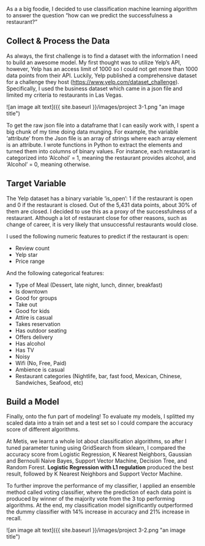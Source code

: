 As a a big foodie, I decided to use classification machine learning algorithm to answer the question “how can we predict the successfulness a restaurant?”

## Collect & Process the Data

As always, the first challenge is to find a dataset with the information I need to build an awesome model. My first thought was to utilize Yelp’s API, however, Yelp has an access limit of 1000 so I could not get more than 1000 data points from their API. Luckily, Yelp published a comprehensive dataset for a challenge they host (https://www.yelp.com/dataset_challenge). Specifically, I used the business dataset which came in a json file and limited my criteria to restaurants in Las Vegas.

![an image alt text]({{ site.baseurl }}/images/project 3-1.png "an image title")

To get the raw json file into a dataframe that I can easily work with, I spent a big chunk of my time doing data munging. For example, the variable ‘attribute’ from the Json file is an array of strings where each array element is an attribute. I wrote functions in Python to extract the elements and turned them into columns of binary values. For instance, each restaurant is categorized into ‘Alcohol’ = 1, meaning the restaurant provides alcohol, and ‘Alcohol’ = 0, meaning otherwise. 

## Target Variable

The Yelp dataset has a binary variable ‘is_open’: 1 if the restaurant is open and 0 if the restaurant is closed. Out of the 5,431 data points, about 30% of them are closed. I decided to use this as a proxy of the successfulness of a restaurant. Although a lot of restaurant close for other reasons, such as change of career, it is very likely that unsuccessful restaurants would close. 

I used the following numeric features to predict if the restaurant is open: 
* Review count
* Yelp star
* Price range

And the following categorical features:
* Type of Meal (Dessert, late night, lunch, dinner, breakfast)
* Is downtown
* Good for groups
* Take out
* Good for kids
* Attire is casual
* Takes reservation
* Has outdoor seating
* Offers delivery
* Has alcohol
* Has TV
* Noisy
* Wifi (No, Free, Paid)
* Ambience is casual
* Restaurant categories (Nightlife, bar, fast food, Mexican, Chinese, Sandwiches, Seafood, etc)

## Build a Model

Finally, onto the fun part of modeling! To evaluate my models, I splitted my scaled data into a train set and a test set so I could compare the accuracy score of different algorithms. 

At Metis, we learnt a whole lot about classification algorithms, so after I tuned parameter tuning using GridSearch from sklearn, I compared the accuracy score from Logistic Regression,  K Nearest Neighbors, Gaussian and Bernoulli Naive Bayes, Support Vector Machine, Decision Tree, and Random Forest. **Logistic Regression with L1 regulation** produced the best result, followed by K Nearest Neighbors and Support Vector Machine.

To further improve the performance of my classifier, I applied an ensemble method called voting classifier, where the prediction of each data point is produced by winner of the majority vote from the 3 top performing algorithms. At the end, my classification model significantly outperformed the dummy classifier with 14% increase in accuracy and 21% increase in recall.

![an image alt text]({{ site.baseurl }}/images/project 3-2.png "an image title")
